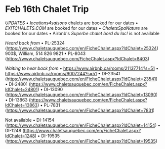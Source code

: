 # Feb 16th Chalet Trip

*UPDATES*
 • _locations4saisons_ chalets are booked for our dates
 • _EXITCHALETS.COM_ are booked for our dates
 • _ChaletsSpaNature_ are booked for our dates
 • Airbnb's _Superbe chalet bord du lac!_ is not available

*Heard back from*
• PL-25324 (https://www.chaletsauquebec.com/en/FicheChalet.aspx?IdChalet=25324)
     900$, William, 514 826 9821
 • PL-8043 (https://www.chaletsauquebec.com/FicheChalet.aspx?IdChalet=8403)
 

*Waiting to hear back from*
 • https://www.airbnb.ca/rooms/21137714?s=51
 • https://www.airbnb.ca/rooms/9007244?s=51
 • DI-23541 (https://www.chaletsauquebec.com/en/FicheChalet.aspx?IdChalet=23541)
 • DI-24801 (https://www.chaletsauquebec.com/en/FicheChalet.aspx?IdChalet=24801)
 • DI-13090 (https://www.chaletsauquebec.com/en/FicheChalet.aspx?IdChalet=13090)
 • DI-13863 (https://www.chaletsauquebec.com/en/FicheChalet.aspx?IdChalet=13863)
 • PL-7831 (https://www.chaletsauquebec.com/en/FicheChalet.aspx?IdChalet=7831)

Not available
 • DI-14154 (https://www.chaletsauquebec.com/en/FicheChalet.aspx?IdChalet=14154)
 • DI-1248 (https://www.chaletsauquebec.com/en/FicheChalet.aspx?IdChalet=1248)
 • DI-19535 (https://www.chaletsauquebec.com/en/FicheChalet.aspx?IdChalet=19535) 